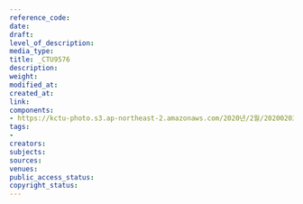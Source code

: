 ```yaml
---
reference_code: 
date: 
draft: 
level_of_description: 
media_type: 
title: _CTU9576
description: 
weight: 
modified_at: 
created_at: 
link: 
components:
- https://kctu-photo.s3.ap-northeast-2.amazonaws.com/2020년/2월/20200203_제70차+정기대의원대회+안건+설명회_보건의료노조/_CTU9576.jpg
tags:
- 
creators: 
subjects: 
sources: 
venues: 
public_access_status: 
copyright_status: 
---
```

